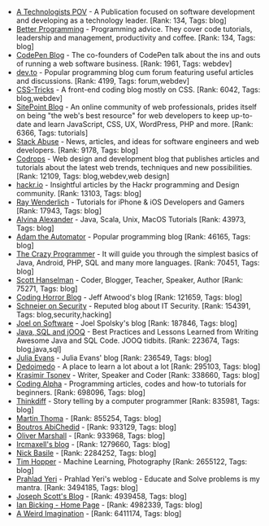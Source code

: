 - [A Technologists POV](https://medium.com/a-technologists-pov) - A Publication focused on software development and developing as a technology leader.
	[Rank: 134, Tags: blog]
- [Better Programming](https://medium.com/better-programming) - Programming advice. They cover code tutorials, leadership and management, productivity and coffee.
	[Rank: 134, Tags: blog]
- [CodePen Blog](https://blog.codepen.io/) - The co-founders of CodePen talk about the ins and outs of running a web software business.
	[Rank: 1961, Tags: webdev]
- [dev.to](https://dev.to/) - Popular programming blog cum forum featuring useful articles and discussions.
	[Rank: 4199, Tags: forum,webdev]
- [CSS-Tricks](https://css-tricks.com/) - A front-end coding blog mostly on CSS.
	[Rank: 6042, Tags: blog,webdev]
- [SitePoint Blog](https://www.sitepoint.com/blog/) - An online community of web professionals, prides itself on being "the web's best resource" for web developers to keep up-to-date and learn JavaScript, CSS, UX, WordPress, PHP and more.
	[Rank: 6366, Tags: tutorials]
- [Stack Abuse](https://stackabuse.com/) - News, articles, and ideas for software engineers and web developers.
	[Rank: 9178, Tags: blog]
- [Codrops](https://tympanus.net/codrops/) - Web design and development blog that publishes articles and tutorials about the latest web trends, techniques and new possibilities.
	[Rank: 12109, Tags: blog,webdev,web design]
- [hackr.io](https://hackr.io/blog) - Insightful articles by the Hackr programming and Design community.
	[Rank: 13103, Tags: blog]
- [Ray Wenderlich](https://www.raywenderlich.com/) - Tutorials for iPhone & iOS Developers and Gamers
	[Rank: 17943, Tags: blog]
- [Alvina Alexander](https://alvinalexander.com/) - Java, Scala, Unix, MacOS Tutorials
	[Rank: 43973, Tags: blog]
- [Adam the Automator](https://adamtheautomator.com/) - Popular programming blog
	[Rank: 46165, Tags: blog]
- [The Crazy Programmer](https://www.thecrazyprogrammer.com/) - It will guide you through the simplest basics of Java, Android, PHP, SQL and many more languages.
	[Rank: 70451, Tags: blog]
- [Scott Hanselman](https://www.hanselman.com/) - Coder, Blogger, Teacher, Speaker, Author
	[Rank: 75271, Tags: blog]
- [Coding Horror Blog](https://blog.codinghorror.com/) - Jeff Atwood's blog
	[Rank: 121659, Tags: blog]
- [Schneier on Security](https://www.schneier.com/) - Reputed blog about IT Security.
	[Rank: 154391, Tags: blog,security,hacking]
- [Joel on Software](https://www.joelonsoftware.com/) - Joel Spolsky's blog
	[Rank: 187846, Tags: blog]
- [Java, SQL and jOOQ](https://blog.jooq.org/) - Best Practices and Lessons Learned from Writing Awesome Java and SQL Code. JOOQ tidbits.
	[Rank: 223674, Tags: blog,java,sql]
- [Julia Evans](https://jvns.ca/) - Julia Evans' blog
	[Rank: 236549, Tags: blog]
- [Dedoimedo](https://www.dedoimedo.com/) - A place to learn a lot about a lot
	[Rank: 295103, Tags: blog]
- [Krasimir Tsonev](https://krasimirtsonev.com/) - Writer, Speaker and Coder
	[Rank: 338660, Tags: blog]
- [Coding Alpha](https://www.codingalpha.com/) - Programming articles, codes and how-to tutorials for beginners.
	[Rank: 698096, Tags: blog]
- [Thinkdiff](https://thinkdiff.net/) - Story telling by a computer programmer
	[Rank: 835981, Tags: blog]
- [Martin Thoma](https://martin-thoma.com/) - 
	[Rank: 855254, Tags: blog]
- [Boutros AbiChedid](https://bacsoftwareconsulting.com/blog/index.php/about/) - 
	[Rank: 933129, Tags: blog]
- [Oliver Marshall](https://olivermarshall.net/) - 
	[Rank: 933968, Tags: blog]
- [Ircmaxell's blog](https://blog.ircmaxell.com/) - 
	[Rank: 1279660, Tags: blog]
- [Nick Basile](https://nick-basile.com/) - 
	[Rank: 2284252, Tags: blog]
- [Tim Hopper](https://tdhopper.com/) - Machine Learning, Photography
	[Rank: 2655122, Tags: blog]
- [Prahlad Yeri](https://prahladyeri.com) - Prahlad Yeri's weblog - Educate and Solve problems is my mantra.
	[Rank: 3494185, Tags: blog]
- [Joseph Scott's Blog](https://blog.josephscott.org/) - 
	[Rank: 4939458, Tags: blog]
- [Ian Bicking - Home Page](https://www.ianbicking.org/) - 
	[Rank: 4982339, Tags: blog]
- [A Weird Imagination](https://aweirdimagination.net/) - 
	[Rank: 6411174, Tags: blog]
